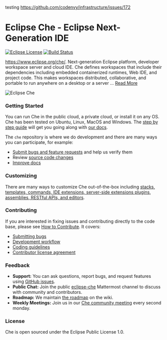 testing https://github.com/codenvy/infrastructure/issues/172
# Eclipse Che - Eclipse Next-Generation IDE
[![Eclipse License](https://img.shields.io/badge/license-Eclipse-brightgreen.svg)](https://github.com/codenvy/che/blob/master/LICENSE)
[![Build Status](https://ci.codenvycorp.com/buildStatus/icon?job=che-master-ci)](https://ci.codenvycorp.com/job/che-master-ci)

https://www.eclipse.org/che/. Next-generation Eclipse platform, developer workspace server and cloud IDE. Che defines workspaces that include their dependencies including embedded containerized runtimes, Web IDE, and project code. This makes workspaces distributed, collaborative, and portable to run anywhere on a desktop or a server ... [Read More](https://www.eclipse.org/che/features/)

![Eclipse Che](https://www.eclipse.org/che/images/hero-technology-v2@2x.png "Eclipse Che")

### Getting Started
You can run Che in the public cloud, a private cloud, or install it on any OS. Che has been tested on Ubuntu, Linux, MacOS and Windows. The [step by step guide](https://eclipse.org/che/getting-started/) will get you going along with [our docs](https://www.eclipse.org/che/docs/).

The `che` repository is where we do development and there are many ways you can participate, for example:

- [Submit bugs and feature requests](https://github.com/eclipse/che/issues) and help us verify them
- Review [source code changes](https://github.com/eclipse/che/pulls)
- [Improve docs](https://github.com/codenvy/che-docs)

### Customizing
There are many ways to customize Che out-of-the-box including [stacks, templates, commands, IDE extensions, server-side extensions plugins, assemblies, RESTful APIs, and editors](https://github.com/eclipse/che/blob/master/CUSTOMIZING.md). 

### Contributing
If you are interested in fixing issues and contributing directly to the code base, please see [How to Contribute](https://github.com/eclipse/che/wiki/How-To-Contribute). It covers:
- [Submitting bugs](https://github.com/eclipse/che/wiki/Submitting-Bugs-and-Suggestions)
- [Development workflow](https://github.com/eclipse/che/wiki/Development-Workflow)
- [Coding guidelines](https://github.com/eclipse/che/wiki/Coding-Guidelines)
- [Contributor license agreement](https://github.com/eclipse/che/wiki/Contributor-License-Agreement)

### Feedback
* **Support:** You can ask questions, report bugs, and request features using [GitHub issues](https://github.com/eclipse/che/issues).
* **Public Chat:** Join the public [eclipse-che](https://mattermost.eclipse.org/eclipse/channels/eclipse-che) Mattermost channel to discuss with community and contributors.
* **Roadmap:** We maintain [the roadmap](https://github.com/eclipse/che/wiki/Roadmap) on the wiki. 
* **Weekly Meetings:** Join us in our [Che community meeting](https://github.com/eclipse/che/wiki/Che-Dev-Meetings) every second monday.

### License
Che is open sourced under the Eclipse Public License 1.0.

